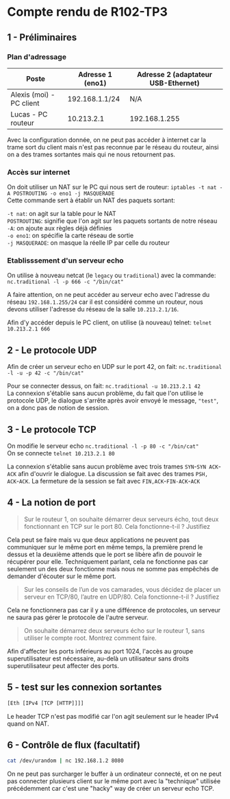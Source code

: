 # Compte rendu de R102-TP3

## 1 - Préliminaires

### Plan d'adressage

|             Poste        | Adresse 1 (eno1) | Adresse 2 (adaptateur USB-Ethernet) |
|--------------------------|------------------|-------------------------------------|
| Alexis (moi) - PC client | 192.168.1.1/24   | N/A                                 |
| Lucas - PC routeur       | 10.213.2.1       | 192.168.1.255                       |

Avec la configuration donnée, on ne peut pas accéder à internet car la trame sort du client mais n'est pas reconnue par le réseau du routeur, ainsi on a des trames sortantes mais qui ne nous retournent pas.

### Accès sur internet

On doit utiliser un NAT sur le PC qui nous sert de routeur: `iptables -t nat -A POSTROUTING -o eno1 -j MASQUERADE`\
Cette commande sert à établir un NAT des paquets sortant:

`-t nat`: on agit sur la table pour le NAT\
`POSTROUTING`: signifie que l'on agit sur les paquets sortants de notre réseau\
`-A`: on ajoute aux règles déjà définies\
`-o eno1`: on spécifie la carte réseau de sortie\
`-j MASQUERADE`: on masque la réelle IP par celle du routeur

### Etablisssement d'un serveur echo

On utilise à nouveau netcat (le `legacy` ou `traditional`) avec la commande: `nc.traditional -l -p 666 -c "/bin/cat"`

A faire attention, on ne peut accéder au serveur echo avec l'adresse du réseau `192.168.1.255/24` car il est considéré comme un routeur, nous devons utiliser l'adresse du réseau de la salle `10.213.2.1/16`.

Afin d'y accéder depuis le PC client, on utilise (à nouveau) telnet: `telnet 10.213.2.1 666`

## 2 - Le protocole UDP

Afin de créer un serveur echo en UDP sur le port 42, on fait: `nc.traditional -l -u -p 42 -c "/bin/cat"`

Pour se connecter dessus, on fait: `nc.traditional -u 10.213.2.1 42`\
La connexion s'établie sans aucun problème, du fait que l'on utilise le protocole UDP, le dialogue s'arrête après avoir envoyé le message, `"test"`, on a donc pas de notion de session.

## 3 - Le protocole TCP

On modifie le serveur echo `nc.traditional -l -p 80 -c "/bin/cat"`\
On se connecte `telnet 10.213.2.1 80`

La connexion s'établie sans aucun problème avec trois trames `SYN`-`SYN ACK`-`ACK` afin d'ouvrir le dialogue.
La discussion se fait avec des trames `PSH, ACK`-`ACK`.
La fermeture de la session se fait avec `FIN,ACK`-`FIN-ACK`-`ACK`

## 4 - La notion de port

> Sur le routeur 1, on souhaite démarrer deux serveurs écho, tout deux fonctionnant en TCP sur le port 80. Cela fonctionne-t-il ? Justifiez

Cela peut se faire mais vu que deux applications ne peuvent pas communiquer sur le même port en même temps, la première prend le dessus et la deuxième attends que le port se libère afin de pouvoir le récupérer pour elle.
Techniquement parlant, cela ne fonctionne pas car seulement un des deux fonctionne mais nous ne somme pas empêchés de demander d'écouter sur le même port.

> Sur les conseils de l’un de vos camarades, vous décidez de placer un serveur en TCP/80, l’autre en UDP/80. Cela fonctionne-t-il ? Justifiez

Cela ne fonctionnera pas car il y a une différence de protocoles, un serveur ne saura pas gérer le protocole de l'autre serveur.

> On souhaite démarrez deux serveurs écho sur le routeur 1, sans utiliser le compte root. Montrez comment faire.

Afin d'affecter les ports inférieurs au port 1024, l'accès au groupe superutilisateur est nécessaire, au-delà un utilisateur sans droits superutilisateur peut affecter des ports.

## 5 - test sur les connexion sortantes

```txt
[Eth [IPv4 [TCP [HTTP]]]]
```

Le header TCP n'est pas modifié car l'on agit seulement sur le header IPv4 quand on NAT.

## 6 - Contrôle de flux (facultatif)

```sh
cat /dev/urandom | nc 192.168.1.2 8080
```

On ne peut pas surcharger le buffer à un ordinateur connecté, et on ne peut pas connecter plusieurs client sur le même port avec la "technique" utilisée précédemment car c'est une "hacky" way de créer un serveur echo TCP.
